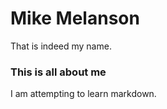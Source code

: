 # Mike Melanson

That is indeed my name.

### This is all about me

I am attempting to learn markdown. 
